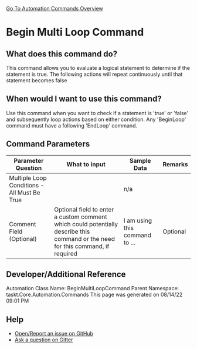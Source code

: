 <!--TITLE: Begin Multi Loop Command -->
<!-- SUBTITLE: a command in the Loop Commands group. -->
[Go To Automation Commands Overview](/automation-commands.md)


# Begin Multi Loop Command


## What does this command do?
This command allows you to evaluate a logical statement to determine if the statement is true. The following actions will repeat continuously until that statement becomes false


## When would I want to use this command?
Use this command when you want to check if a statement is 'true' or 'false' and subsequently loop actions based on either condition. Any 'BeginLoop' command must have a following 'EndLoop' command.


## Command Parameters
| Parameter Question   	| What to input  	|  Sample Data 	| Remarks  	|
| ---                    | ---               | ---           | ---       |
|Multiple Loop Conditions - All Must Be True||n/a||
|Comment Field (Optional)|Optional field to enter a custom comment which could potentially describe this command or the need for this command, if required|I am using this command to ...|Optional|






## Developer/Additional Reference
Automation Class Name: BeginMultiLoopCommand
Parent Namespace: taskt.Core.Automation.Commands
This page was generated on 08/14/22 09:01 PM


## Help
- [Open/Report an issue on GitHub](https://github.com/rcktrncn/taskt/issues/new)
- [Ask a question on Gitter](https://gitter.im/taskt-rpa/Lobby)

